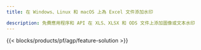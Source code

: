 ```yaml
---
title: 在 Windows、Linux 和 macOS 上為 Excel 文件添加水印 

description: 免費應用程序和 API 在 XLS、XLSX 和 ODS 文件上添加圖像或文本水印
---
```

{{< blocks/products/pf/agp/feature-solution >}} 

